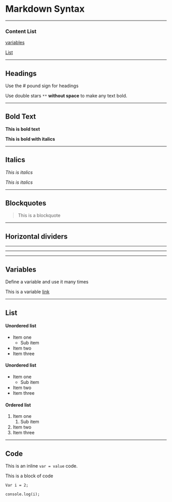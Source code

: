 # Markdown Syntax
___
### Content List

[variables](#variables)

[List](#list)
___

## Headings

Use the # pound sign for headings

Use double stars `**` **without space** to make any text bold.

___

## Bold Text

**This is bold text**

__This is bold with italics__

___

## Italics

*This is italics*

_This is italics_

___

## Blockquotes

> This is a blockquote

___
## Horizontal dividers

***
---
___

## Variables

Define a variable and use it many times

[link]: http://google.com

This is a variable [link] 

___

## List

#### Unordered list
- Item one
  - Sub item
- Item two
- Item three

#### Unordered list
* Item one
  * Sub item
* Item two
* Item three

#### Ordered list
1. Item one
   1. Sub item
1. Item two
1. Item three

___

## Code

This is an inline `var = value` code.

This is a block of code

```
Var i = 2;

console.log(i);

```